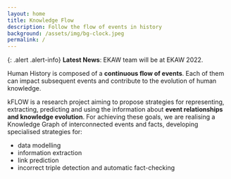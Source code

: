 ```yaml
---
layout: home
title: Knowledge Flow
description: Follow the flow of events in history
background: /assets/img/bg-clock.jpeg
permalink: /
---
```


{: .alert .alert-info}
**Latest News**: EKAW team will be at EKAW 2022.

Human History is composed of a **continuous flow of events**. Each of them can impact subsequent events and contribute to the evolution of human knowledge.

kFLOW is a research project aiming to propose strategies for representing, extracting, predicting and using the information about **event relationships and knowledge evolution**. For achieving these goals, we are realising a Knowledge Graph of interconnected events and facts, developing specialised strategies for:
- data modelling
- information extraction
- link prediction
- incorrect triple detection and automatic fact-checking
